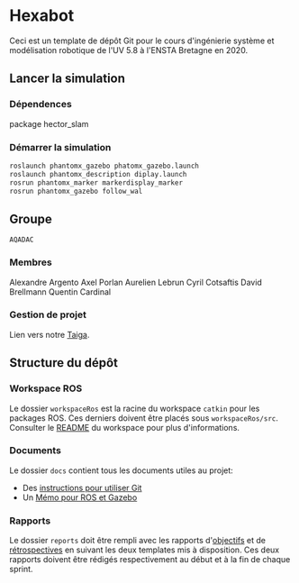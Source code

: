 # Hexabot

Ceci est un template de dépôt Git pour le cours d'ingénierie système et modélisation robotique de l'UV 5.8 à l'ENSTA Bretagne en 2020.


## Lancer la simulation

### Dépendences

package hector_slam


### Démarrer la simulation
```bash
roslaunch phantomx_gazebo phatomx_gazebo.launch
roslaunch phantomx_description diplay.launch
rosrun phantomx_marker markerdisplay_marker
rosrun phantomx_gazebo follow_wal
```


## Groupe
	AQADAC

### Membres

Alexandre Argento
Axel Porlan
Aurelien Lebrun
Cyril Cotsaftis
David Brellmann
Quentin Cardinal

### Gestion de projet

Lien vers notre [Taiga](https://tree.taiga.io/project/quentincar-hexabot/backlog).



## Structure du dépôt

### Workspace ROS

Le dossier `workspaceRos` est la racine du workspace `catkin` pour les packages ROS. Ces derniers doivent être placés sous `workspaceRos/src`.    
Consulter le [README](workspaceRos/README.md) du workspace pour plus d'informations.


### Documents

Le dossier `docs` contient tous les documents utiles au projet:
- Des [instructions pour utiliser Git](docs/GitWorkflow.md)
- Un [Mémo pour ROS et Gazebo](docs/MemoROS.pdf)


### Rapports

Le dossier `reports` doit être rempli avec les rapports d'[objectifs](reports/GoalsTemplate.md) et de [rétrospectives](reports/DebriefTemplate.md) en suivant les deux templates mis à disposition. Ces deux rapports doivent être rédigés respectivement au début et à la fin de chaque sprint.
